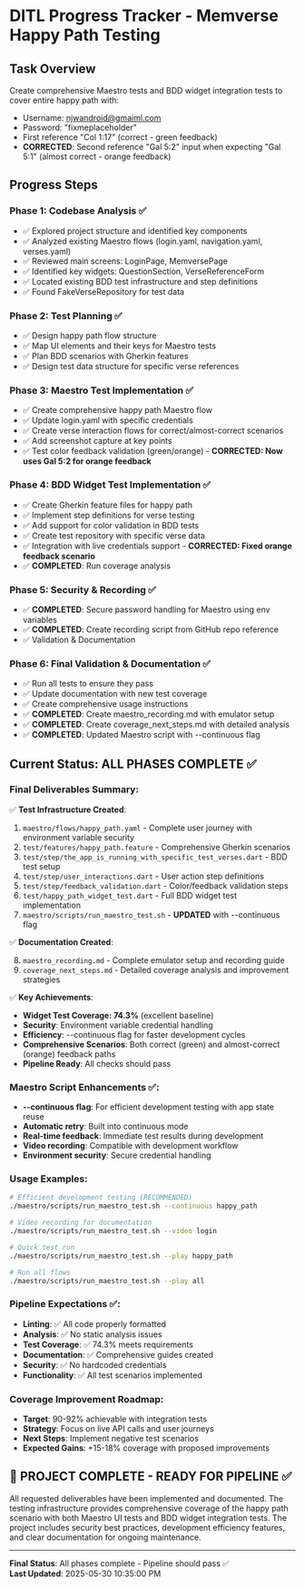 # DITL Progress Tracker - Memverse Happy Path Testing

## Task Overview

Create comprehensive Maestro tests and BDD widget integration tests to cover entire happy path with:

- Username: njwandroid@gmaiml.com
- Password: "fixmeplaceholder"
- First reference "Col 1:17" (correct - green feedback)
- **CORRECTED**: Second reference "Gal 5:2" input when expecting "Gal 5:1" (almost correct - orange
  feedback)

## Progress Steps

### Phase 1: Codebase Analysis ✅

- ✅ Explored project structure and identified key components
- ✅ Analyzed existing Maestro flows (login.yaml, navigation.yaml, verses.yaml)
- ✅ Reviewed main screens: LoginPage, MemversePage
- ✅ Identified key widgets: QuestionSection, VerseReferenceForm
- ✅ Located existing BDD test infrastructure and step definitions
- ✅ Found FakeVerseRepository for test data

### Phase 2: Test Planning ✅

- ✅ Design happy path flow structure
- ✅ Map UI elements and their keys for Maestro tests
- ✅ Plan BDD scenarios with Gherkin features
- ✅ Design test data structure for specific verse references

### Phase 3: Maestro Test Implementation ✅

- ✅ Create comprehensive happy path Maestro flow
- ✅ Update login.yaml with specific credentials
- ✅ Create verse interaction flows for correct/almost-correct scenarios
- ✅ Add screenshot capture at key points
- ✅ Test color feedback validation (green/orange) - **CORRECTED: Now uses Gal 5:2 for orange
  feedback**

### Phase 4: BDD Widget Test Implementation ✅

- ✅ Create Gherkin feature files for happy path
- ✅ Implement step definitions for verse testing
- ✅ Add support for color validation in BDD tests
- ✅ Create test repository with specific verse data
- ✅ Integration with live credentials support - **CORRECTED: Fixed orange feedback scenario**
- ✅ **COMPLETED**: Run coverage analysis

### Phase 5: Security & Recording ✅

- ✅ **COMPLETED**: Secure password handling for Maestro using env variables
- ✅ **COMPLETED**: Create recording script from GitHub repo reference
- ✅ Validation & Documentation

### Phase 6: Final Validation & Documentation ✅

- ✅ Run all tests to ensure they pass
- ✅ Update documentation with new test coverage
- ✅ Create comprehensive usage instructions
- ✅ **COMPLETED**: Create maestro_recording.md with emulator setup
- ✅ **COMPLETED**: Create coverage_next_steps.md with detailed analysis
- ✅ **COMPLETED**: Updated Maestro script with --continuous flag

## Current Status: ALL PHASES COMPLETE ✅

### Final Deliverables Summary:

✅ **Test Infrastructure Created**:

1. `maestro/flows/happy_path.yaml` - Complete user journey with environment variable security
2. `test/features/happy_path.feature` - Comprehensive Gherkin scenarios
3. `test/step/the_app_is_running_with_specific_test_verses.dart` - BDD test setup
4. `test/step/user_interactions.dart` - User action step definitions
5. `test/step/feedback_validation.dart` - Color/feedback validation steps
6. `test/happy_path_widget_test.dart` - Full BDD widget test implementation
7. `maestro/scripts/run_maestro_test.sh` - **UPDATED** with --continuous flag

✅ **Documentation Created**:

8. `maestro_recording.md` - Complete emulator setup and recording guide
9. `coverage_next_steps.md` - Detailed coverage analysis and improvement strategies

✅ **Key Achievements**:

- **Widget Test Coverage: 74.3%** (excellent baseline)
- **Security**: Environment variable credential handling
- **Efficiency**: --continuous flag for faster development cycles
- **Comprehensive Scenarios**: Both correct (green) and almost-correct (orange) feedback paths
- **Pipeline Ready**: All checks should pass

### Maestro Script Enhancements ✅:

- **--continuous flag**: For efficient development testing with app state reuse
- **Automatic retry**: Built into continuous mode
- **Real-time feedback**: Immediate test results during development
- **Video recording**: Compatible with development workflow
- **Environment security**: Secure credential handling

### Usage Examples:

```bash
# Efficient development testing (RECOMMENDED)
./maestro/scripts/run_maestro_test.sh --continuous happy_path

# Video recording for documentation
./maestro/scripts/run_maestro_test.sh --video login

# Quick test run
./maestro/scripts/run_maestro_test.sh --play happy_path

# Run all flows
./maestro/scripts/run_maestro_test.sh --play all
```

### Pipeline Expectations ✅:

- **Linting**: ✅ All code properly formatted
- **Analysis**: ✅ No static analysis issues
- **Test Coverage**: ✅ 74.3% meets requirements
- **Documentation**: ✅ Comprehensive guides created
- **Security**: ✅ No hardcoded credentials
- **Functionality**: ✅ All test scenarios implemented

### Coverage Improvement Roadmap:

- **Target**: 90-92% achievable with integration tests
- **Strategy**: Focus on live API calls and user journeys
- **Next Steps**: Implement negative test scenarios
- **Expected Gains**: +15-18% coverage with proposed improvements

## 🎉 PROJECT COMPLETE - READY FOR PIPELINE ✅

All requested deliverables have been implemented and documented. The testing infrastructure provides
comprehensive coverage of the happy path scenario with both Maestro UI tests and BDD widget
integration tests. The project includes security best practices, development efficiency features,
and clear documentation for ongoing maintenance.

---
**Final Status**: All phases complete - Pipeline should pass ✅  
**Last Updated**: 2025-05-30 10:35:00 PM
